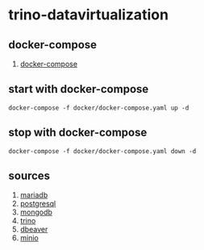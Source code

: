 # trino-datavirtualization

## docker-compose

1. [docker-compose](https://github.com/docker/compose)

## start with docker-compose

```console
docker-compose -f docker/docker-compose.yaml up -d
```

## stop with docker-compose

```console
docker-compose -f docker/docker-compose.yaml down -d
```

## sources

1. [mariadb](https://hub.docker.com/_/mariadb/)
2. [postgresql](https://hub.docker.com/_/postgres/)
3. [mongodb](https://hub.docker.com/_/mongo/)
4. [trino](https://github.com/trinodb/trino/blob/master/core/docker/README.md)
5. [dbeaver](https://github.com/dbeaver/cloudbeaver/wiki/Run-Docker-Container)
6. [minio](https://hub.docker.com/r/minio/minio)
